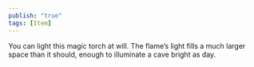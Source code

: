 ```yaml
---
publish: "true"
tags: [Item]
---
```

You can light this magic torch at will. The flame’s light fills a much larger space than it should, enough to illuminate a cave bright as day.
